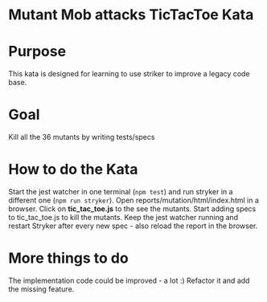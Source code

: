 # Mutant Mob attacks TicTacToe Kata

# Purpose
This kata is designed for learning to use striker to improve a legacy code base.

# Goal
Kill all the 36 mutants by writing tests/specs

# How to do the Kata
Start the jest watcher in one terminal (```npm test```) and run stryker in a different one (```npm run stryker```). Open reports/mutation/html/index.html in a browser. Click on __tic_tac_toe.js__ to the see the mutants. Start adding specs to tic_tac_toe.js to kill the mutants. Keep the jest watcher running and restart Stryker after every new spec - also reload the report in the browser.

# More things to do
The implementation code could be improved - a lot :)
Refactor it and add the missing feature.